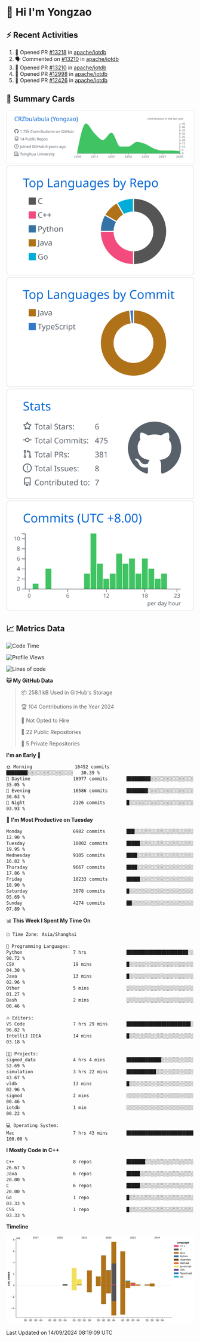 # 👋 Hi I'm Yongzao

## ⚡ Recent Activities
<!--START_SECTION:activity-->
1. 💪 Opened PR [#13218](https://github.com/apache/iotdb/pull/13218) in [apache/iotdb](https://github.com/apache/iotdb)
2. 🗣 Commented on [#13210](https://github.com/apache/iotdb/pull/13210#issuecomment-2294850976) in [apache/iotdb](https://github.com/apache/iotdb)
3. 💪 Opened PR [#13210](https://github.com/apache/iotdb/pull/13210) in [apache/iotdb](https://github.com/apache/iotdb)
4. 💪 Opened PR [#12998](https://github.com/apache/iotdb/pull/12998) in [apache/iotdb](https://github.com/apache/iotdb)
5. 💪 Opened PR [#12426](https://github.com/apache/iotdb/pull/12426) in [apache/iotdb](https://github.com/apache/iotdb)
<!--END_SECTION:activity-->

## 🎑 Summary Cards

[![](https://raw.githubusercontent.com/CRZbulabula/CRZbulabula/main/profile-summary-card-output/github/0-profile-details.svg)](https://github.com/vn7n24fzkq/github-profile-summary-cards)
[![](https://raw.githubusercontent.com/CRZbulabula/CRZbulabula/main/profile-summary-card-output/github/1-repos-per-language.svg)](https://github.com/vn7n24fzkq/github-profile-summary-cards) [![](https://raw.githubusercontent.com/CRZbulabula/CRZbulabula/main/profile-summary-card-output/github/2-most-commit-language.svg)](https://github.com/vn7n24fzkq/github-profile-summary-cards)
[![](https://raw.githubusercontent.com/CRZbulabula/CRZbulabula/main/profile-summary-card-output/github/3-stats.svg)](https://github.com/vn7n24fzkq/github-profile-summary-cards) [![](https://raw.githubusercontent.com/CRZbulabula/CRZbulabula/main/profile-summary-card-output/github/4-productive-time.svg)](https://github.com/vn7n24fzkq/github-profile-summary-cards)

## 📈 Metrics Data

<!--START_SECTION:waka-->
![Code Time](http://img.shields.io/badge/Code%20Time-683%20hrs%2011%20mins-blue)

![Profile Views](http://img.shields.io/badge/Profile%20Views-24-blue)

![Lines of code](https://img.shields.io/badge/From%20Hello%20World%20I%27ve%20Written-31.6%20million%20lines%20of%20code-blue)

**🐱 My GitHub Data** 

> 📦 258.1 kB Used in GitHub's Storage 
 > 
> 🏆 104 Contributions in the Year 2024
 > 
> 🚫 Not Opted to Hire
 > 
> 📜 22 Public Repositories 
 > 
> 🔑 5 Private Repositories 
 > 
**I'm an Early 🐤** 

```text
🌞 Morning                16452 commits       ████████░░░░░░░░░░░░░░░░░   30.39 % 
🌆 Daytime                18977 commits       █████████░░░░░░░░░░░░░░░░   35.05 % 
🌃 Evening                16586 commits       ████████░░░░░░░░░░░░░░░░░   30.63 % 
🌙 Night                  2126 commits        █░░░░░░░░░░░░░░░░░░░░░░░░   03.93 % 
```
📅 **I'm Most Productive on Tuesday** 

```text
Monday                   6982 commits        ███░░░░░░░░░░░░░░░░░░░░░░   12.90 % 
Tuesday                  10802 commits       █████░░░░░░░░░░░░░░░░░░░░   19.95 % 
Wednesday                9105 commits        ████░░░░░░░░░░░░░░░░░░░░░   16.82 % 
Thursday                 9667 commits        ████░░░░░░░░░░░░░░░░░░░░░   17.86 % 
Friday                   10233 commits       █████░░░░░░░░░░░░░░░░░░░░   18.90 % 
Saturday                 3078 commits        █░░░░░░░░░░░░░░░░░░░░░░░░   05.69 % 
Sunday                   4274 commits        ██░░░░░░░░░░░░░░░░░░░░░░░   07.89 % 
```


📊 **This Week I Spent My Time On** 

```text
🕑︎ Time Zone: Asia/Shanghai

💬 Programming Languages: 
Python                   7 hrs               ███████████████████████░░   90.72 % 
CSV                      19 mins             █░░░░░░░░░░░░░░░░░░░░░░░░   04.30 % 
Java                     13 mins             █░░░░░░░░░░░░░░░░░░░░░░░░   02.96 % 
Other                    5 mins              ░░░░░░░░░░░░░░░░░░░░░░░░░   01.27 % 
Bash                     2 mins              ░░░░░░░░░░░░░░░░░░░░░░░░░   00.46 % 

🔥 Editors: 
VS Code                  7 hrs 29 mins       ████████████████████████░   96.82 % 
IntelliJ IDEA            14 mins             █░░░░░░░░░░░░░░░░░░░░░░░░   03.18 % 

🐱‍💻 Projects: 
sigmod_data              4 hrs 4 mins        █████████████░░░░░░░░░░░░   52.69 % 
simulation               3 hrs 22 mins       ███████████░░░░░░░░░░░░░░   43.67 % 
vldb                     13 mins             █░░░░░░░░░░░░░░░░░░░░░░░░   02.96 % 
sigmod                   2 mins              ░░░░░░░░░░░░░░░░░░░░░░░░░   00.46 % 
iotdb                    1 min               ░░░░░░░░░░░░░░░░░░░░░░░░░   00.22 % 

💻 Operating System: 
Mac                      7 hrs 43 mins       █████████████████████████   100.00 % 
```

**I Mostly Code in C++** 

```text
C++                      8 repos             ███████░░░░░░░░░░░░░░░░░░   26.67 % 
Java                     6 repos             █████░░░░░░░░░░░░░░░░░░░░   20.00 % 
C                        6 repos             █████░░░░░░░░░░░░░░░░░░░░   20.00 % 
Go                       1 repo              █░░░░░░░░░░░░░░░░░░░░░░░░   03.33 % 
CSS                      1 repo              █░░░░░░░░░░░░░░░░░░░░░░░░   03.33 % 
```



**Timeline**

![Lines of Code chart](https://raw.githubusercontent.com/CRZbulabula/CRZbulabula/main/assets/bar_graph.png)


 Last Updated on 14/09/2024 08:19:09 UTC
<!--END_SECTION:waka-->

